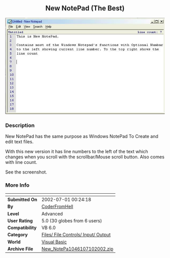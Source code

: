﻿<div align="center">

## New NotePad \(The Best\)

<img src="PIC20027101622418078.jpg">
</div>

### Description

New NotePad has the same purpose as Windows NotePad To Create and edit text files.

With this new version it has line numbers to the left of the text which changes when you scroll with the scrollbar/Mouse scroll button. Also comes with line count.

See the screenshot.
 
### More Info
 


<span>             |<span>
---                |---
**Submitted On**   |2002-07-01 00:24:18
**By**             |[CoderFromHell](https://github.com/Planet-Source-Code/PSCIndex/blob/master/ByAuthor/coderfromhell.md)
**Level**          |Advanced
**User Rating**    |5.0 (30 globes from 6 users)
**Compatibility**  |VB 6\.0
**Category**       |[Files/ File Controls/ Input/ Output](https://github.com/Planet-Source-Code/PSCIndex/blob/master/ByCategory/files-file-controls-input-output__1-3.md)
**World**          |[Visual Basic](https://github.com/Planet-Source-Code/PSCIndex/blob/master/ByWorld/visual-basic.md)
**Archive File**   |[New\_NotePa1046107102002\.zip](https://github.com/Planet-Source-Code/coderfromhell-new-notepad-the-best__1-36772/archive/master.zip)








